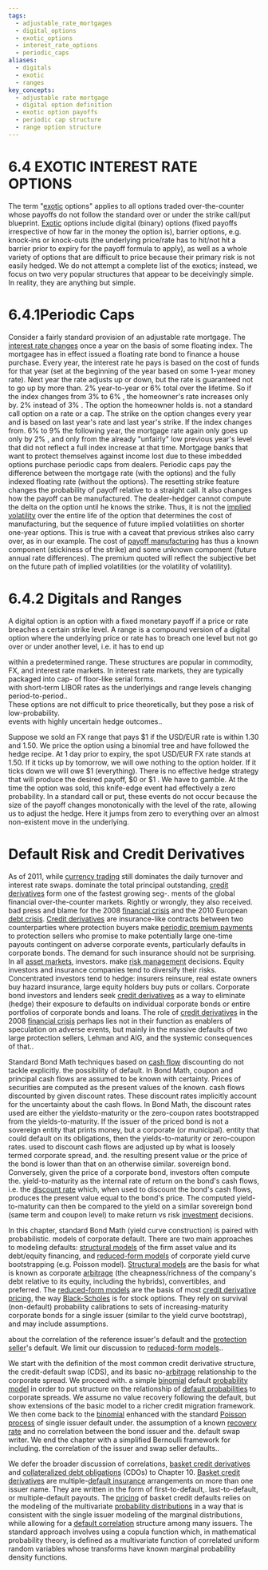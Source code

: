 ```yaml
---
tags:
  - adjustable_rate_mortgages
  - digital_options
  - exotic_options
  - interest_rate_options
  - periodic_caps
aliases:
  - digitals
  - exotic
  - ranges
key_concepts:
  - adjustable rate mortgage
  - digital option definition
  - exotic option payoffs
  - periodic cap structure
  - range option structure
---
```


# 6.4 EXOTIC INTEREST RATE OPTIONS  

The term "[exotic](.md) options" applies to all options traded over-the-counter whose payoffs do not follow the standard over or under the strike call/put blueprint. [Exotic](.md) options include digital (binary) options (fixed payoffs irrespective of how far in the money the option is), barrier options, e.g. knock-ins or knock-outs (the underlying price/rate has to hit/not hit a barrier prior to expiry for the payoff formula to apply), as well as a whole variety of options that are difficult to price because their primary risk is not easily hedged. We do not attempt a complete list of the exotics; instead, we focus on two very popular structures that appear to be deceivingly simple. In reality, they are anything but simple.  

# 6.4.1Periodic Caps  

Consider a fairly standard provision of an adjustable rate mortgage. The [interest rate changes](../../../../International%20Finance/Bridgewater/How%20Countries%20Go%20Broke/How%20Countries%20Go%20Broke-Chapter%2012%20to%20Chapter%2014.md) once a year on the basis of some floating index. The mortgagee has in effect issued a floating rate bond to finance a house purchase. Every year, the interest rate he pays is based on the cost of funds for that year (set at the beginning of the year based on some 1-year money rate). Next year the rate adjusts up or down, but the rate is guaranteed not to go up by more than. $2\%$ year-to-year or $6\%$ total over the lifetime. So if the index changes from $3\%$ to $6\%$ , the homeowner's rate increases only by. $2\%$ instead of $3\%$ . The option the homeowner holds is. not a standard call option on a rate or a cap. The strike on the option changes every year and is based on last year's rate and last year's strike. If the index changes from. $6\%$ to $9\%$ the following year, the mortgage rate again only goes up only by $2\%$ , and only from the already "unfairly" low previous year's level that did not reflect a full index increase at that time. Mortgage banks that want to protect themselves against income lost due to these imbedded options purchase periodic caps from dealers. Periodic caps pay the difference between the mortgage rate (with the options) and the fully indexed floating rate (without the options). The resetting strike feature changes the probability of payoff relative to a straight call. It also changes how the payoff can be manufactured. The dealer-hedger cannot compute the delta on the option until he knows the strike. Thus, it is not the [implied volatility](../Chapter%205%20Options%20on%20Prices%20and%20Hedge-Based%20Valuation/A%20Real-Life%20Option%20Pricing%20Exercise.md) over the entire life of the option that determines the cost of manufacturing, but the sequence of future implied volatilities on shorter one-year options. This is true with a caveat that previous strikes also carry over, as in our example. The cost of [payoff manufacturing](../../../../Financial%20Instruments/Lecture%20Notes-%20Financial%20Instruments/Teaching%20Note%204-Multiperiod%20Binomial%20Trees/Binomial%20Option%20Pricing.md) has thus a known component (stickiness of the strike) and some unknown component (future annual rate differences). The premium quoted will reflect the subjective bet on the future path of implied volatilities (or the volatility of volatility).  

# 6.4.2 Digitals and Ranges  

A digital option is an option with a fixed monetary payoff if a price or rate breaches a certain strike level. A range is a compound version of a digital option where the underlying price or rate has to breach one level but not go over or under another level, i.e. it has to end up  

within a predetermined range. These structures are popular in commodity, FX, and interest rate markets. In interest rate markets, they are typically packaged into cap- of floor-like serial forms.   
with short-term LIBOR rates as the underlyings and range levels changing period-to-period..   
These options are not difficult to price theoretically, but they pose a risk of low-probability.   
events with highly uncertain hedge outcomes..  

Suppose we sold an FX range that pays $\$1$ if the USD/EUR rate is within 1.30 and 1.50. We price the option using a binomial tree and have followed the hedge recipe. At 1 day prior to expiry, the spot USD/EUR FX rate stands at 1.50. If it ticks up by tomorrow, we will owe nothing to the option holder. If it ticks down we will owe $\$1$ (everything). There is no effective hedge strategy that will produce the desired payoff, $\$0$ or $\$1$ . We have to gamble. At the time the option was sold, this knife-edge event had effectively a zero probability. In a standard call or put, these events do not occur because the size of the payoff changes monotonically with the level of the rate, allowing us to adjust the hedge. Here it jumps from zero to everything over an almost non-existent move in the underlying.  

# Default Risk and Credit Derivatives  

As of 2011, while [currency trading](../../../../Clippings/Forward%20Points%20in%20Currency.md) still dominates the daily turnover and interest rate swaps. dominate the total principal outstanding, [credit derivatives](../../../../Credit%20Markets/RISK%20NEUTRAL%20VALUATION%20FRAMEWORK%20FOR%20CREDIT%20DEFAULT%20SWAPS.md) form one of the fastest growing seg-. ments of the global financial over-the-counter markets. Rightly or wrongly, they also received. bad press and blame for the 2008 [financial crisis](../../../../Financial%20Markets%20and%20Institutions/III.%20Liquidity%20of%20Assets/Class%209-%20Bailouts%20and%20Bank%20Failures/Squam%20Lake%20Group%20Letter.md) and the 2010 European [debt crisis](../../../../International%20Finance/Bridgewater/Chapters/US%20Debt%20Crisis%20and%20Adjustment%20(2007–2011).md). [Credit derivatives](../../../../Credit%20Markets/RISK%20NEUTRAL%20VALUATION%20FRAMEWORK%20FOR%20CREDIT%20DEFAULT%20SWAPS.md) are insurance-like contracts between two counterparties where protection buyers make [periodic premium payments](../../../../Financial%20Instruments/Financial%20Derivatives%20and%20Quantitative%20Methods/Credit%20Default%20Swaps.md) to protection sellers who promise to make potentially large one-time payouts contingent on adverse corporate events, particularly defaults in corporate bonds. The demand for such insurance should not be surprising. In all [asset markets](../Chapter%201%20-%20Purpose%20and%20Structure%20of%20Financial%20Markets/Primary%20Issuance%20and%20Secondary%20Resale%20Markets.md), investors. make [risk management](../../../../Financial%20Engineering/Financial%20Mathematics%20Course.md) decisions. Equity investors and insurance companies tend to diversify their risks. Concentrated investors tend to hedge: insurers reinsure, real estate owners buy hazard insurance, large equity holders buy puts or collars. Corporate bond investors and lenders seek [credit derivatives](../../../../Credit%20Markets/RISK%20NEUTRAL%20VALUATION%20FRAMEWORK%20FOR%20CREDIT%20DEFAULT%20SWAPS.md) as a way to eliminate (hedge) their exposure to defaults on individual corporate bonds or entire portfolios of corporate bonds and loans. The role of [credit derivatives](../../../../Credit%20Markets/RISK%20NEUTRAL%20VALUATION%20FRAMEWORK%20FOR%20CREDIT%20DEFAULT%20SWAPS.md) in the 2008 [financial crisis](../../../../Financial%20Markets%20and%20Institutions/III.%20Liquidity%20of%20Assets/Class%209-%20Bailouts%20and%20Bank%20Failures/Squam%20Lake%20Group%20Letter.md) perhaps lies not in their function as enablers of speculation on adverse events, but mainly in the massive defaults of two large protection sellers, Lehman and AIG, and the systemic consequences of that..  

Standard Bond Math techniques based on [cash flow](../Chapter%201%20-%20Purpose%20and%20Structure%20of%20Financial%20Markets/Preview%20of%20the%20Book.md) discounting do not tackle explicitly. the possibility of default. In Bond Math, coupon and principal cash flows are assumed to be known with certainty. Prices of securities are computed as the present values of the known. cash flows discounted by given discount rates. These discount rates implicitly account for the uncertainty about the cash flows. In Bond Math, the discount rates used are either the yieldsto-maturity or the zero-coupon rates bootstrapped from the yields-to-maturity. If the issuer of the priced bond is not a sovereign entity that prints money, but a corporate (or municipal). entity that could default on its obligations, then the yields-to-maturity or zero-coupon rates. used to discount cash flows are adjusted up by what is loosely termed corporate spread, and. the resulting present value or the price of the bond is lower than that on an otherwise similar. sovereign bond. Conversely, given the price of a corporate bond, investors often compute the. yield-to-maturity as the internal rate of return on the bond's cash flows, i.e. the [discount rate](../../../../Advanced%20Financial%20Analysis%20and%20Valuation/Problem%20Sets/PSET%207-%20Kohler.md) which, when used to discount the bond's cash flows, produces the present value equal to the bond's price. The computed yield-to-maturity can then be compared to the yield on a similar sovereign bond (same term and coupon level) to make return vs risk [investment](../../../../Advanced%20Investments/An%20Asset%20Allocation%20Primer.md) decisions.  

In this chapter, standard Bond Math (yield curve construction) is paired with probabilistic. models of corporate default. There are two main approaches to modeling defaults: [structural models](../../../../Financial%20Engineering/Fixed%20Income%20Derivatives/Credit%20Risk%20Models%20and%20the%20Valuation%20of%20Credit%20%20Default%20Swap%20Contracts.md) of the firm asset value and its debt/equity financing, and [reduced-form models](../../../../Financial%20Engineering/Fixed%20Income%20Derivatives/Credit%20Risk%20Models%20and%20the%20Valuation%20of%20Credit%20%20Default%20Swap%20Contracts.md) of corporate yield curve bootstrapping (e.g. Poisson model). [Structural models](../../../../Financial%20Engineering/Fixed%20Income%20Derivatives/Credit%20Risk%20Models%20and%20the%20Valuation%20of%20Credit%20%20Default%20Swap%20Contracts.md) are the basis for what is known as corporate [arbitrage](../../../Fixed%20Income%20Securities%20Tools%20for%20Today's%20Markets/Chapter%207/Arbitrage%20Pricing%20of%20Derivatives.md) (the cheapness/richness of the company's debt relative to its equity, including the hybrids), convertibles, and preferred. The [reduced-form models](../../../../Financial%20Engineering/Fixed%20Income%20Derivatives/Credit%20Risk%20Models%20and%20the%20Valuation%20of%20Credit%20%20Default%20Swap%20Contracts.md) are the basis of most [credit derivative pricing](../Chapter%207%20-%20Default%20Risk%20and%20Credit%20Derivatives/A%20Poisson%20Model%20of%20Single%20Issuer%20Default.md), the way [Black-Scholes](../../../../Financial%20Engineering/Mathematical%20Modeling%20of%20Derivative%20Pricing.md) is for stock options. They rely on survival (non-default) probability calibrations to sets of increasing-maturity corporate bonds for a single issuer (similar to the yield curve bootstrap), and may include assumptions.  

about the correlation of the reference issuer's default and the [protection seller](../../../../Financial%20Instruments/Financial%20Derivatives%20and%20Quantitative%20Methods/Credit%20Default%20Swaps.md)'s default. We limit our discussion to [reduced-form models](../../../../Financial%20Engineering/Fixed%20Income%20Derivatives/Credit%20Risk%20Models%20and%20the%20Valuation%20of%20Credit%20%20Default%20Swap%20Contracts.md)..  

We start with the definition of the most common credit derivative structure, the credit-default swap (CDS), and its basic no-[arbitrage](../../../Fixed%20Income%20Securities%20Tools%20for%20Today's%20Markets/Chapter%207/Arbitrage%20Pricing%20of%20Derivatives.md) relationship to the corporate spread. We proceed with. a simple [binomial](../Chapter%205%20Options%20on%20Prices%20and%20Hedge-Based%20Valuation/A%20Real-Life%20Option%20Pricing%20Exercise.md) default [probability model](../../../Financial%20Asset%20Pricing%20Theory%20Overview/Chapter%202%20-%20Uncertainty,%20Information,%20and%20Stochastic%20Processes/Probability%20Space.md) in order to put structure on the relationship of [default probabilities](../../../../Credit%20Markets/Credit%20Markets%20Session%203.md) to corporate spreads. We assume no value recovery following the default, but show extensions of the basic model to a richer credit migration framework. We then come back to the [binomial](../Chapter%205%20Options%20on%20Prices%20and%20Hedge-Based%20Valuation/A%20Real-Life%20Option%20Pricing%20Exercise.md) enhanced with the standard [Poisson process](../Chapter%207%20-%20Default%20Risk%20and%20Credit%20Derivatives/A%20Poisson%20Model%20of%20Single%20Issuer%20Default.md) of single issuer default under. the assumption of a known [recovery rate](../../../../Credit%20Markets/Credit%20Markets%20Session%203.md) and no correlation between the bond issuer and the. default swap writer. We end the chapter with a simplified Bernoulli framework for including. the correlation of the issuer and swap seller defaults..  

We defer the broader discussion of correlations, [basket credit derivatives](../../PART%20II%20CASH%20FLOW%20ENGINEERING/Chapter%2010%20-%20Collateralized%20Debt%20Obligations%20and%20Basket%20Credit%20Derivatives/Collateralized%20Debt%20Obligations%20and%20Basket%20Cred.md) and [collateralized debt obligations](../../../../Credit%20Markets/Credit%20Markets%20Session%205.md) (CDOs) to Chapter 10. [Basket credit derivatives](../../PART%20II%20CASH%20FLOW%20ENGINEERING/Chapter%2010%20-%20Collateralized%20Debt%20Obligations%20and%20Basket%20Credit%20Derivatives/Collateralized%20Debt%20Obligations%20and%20Basket%20Cred.md) are multiple-[default insurance](../../../../Financial%20Instruments/Financial%20Derivatives%20and%20Quantitative%20Methods/Credit%20Default%20Swaps.md) arrangements on more than one issuer name. They are written in the form of first-to-default,. last-to-default, or multiple-default payouts. The [pricing](../../../Fixed%20Income%20Securities%20Tools%20for%20Today's%20Markets/Chapter%207/Arbitrage%20Pricing%20of%20Derivatives.md) of basket credit defaults relies on the modeling of the multivariate [probability distributions](../../../Financial%20Asset%20Pricing%20Theory%20Overview/Chapter%2012%20-%20Derivatives/Exercises.md) in a way that is consistent with the single issuer modeling of the marginal distributions, while allowing for a [default correlation](../../PART%20II%20CASH%20FLOW%20ENGINEERING/Chapter%2010%20-%20Collateralized%20Debt%20Obligations%20and%20Basket%20Credit%20Derivatives/Copulas%20and%20the%20Modeling%20of%20Default%20Correlatio.md) structure among many issuers. The standard approach involves using a copula function which, in mathematical probability theory, is defined as a multivariate function of correlated uniform random variables whose transforms have known marginal probability density functions.  
